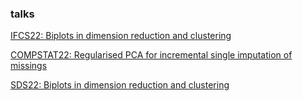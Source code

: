 

### talks
[IFCS22: Biplots in dimension reduction and clustering](JDR_biplots/biplots_in_dm_clust_IFCS22.html)

[COMPSTAT22: Regularised PCA for incremental single imputation of missings](CW_RPCA_Compstat_ECDA_2022/CW_RPCA_compstat_ecda_2022.html)

[SDS22: Biplots in dimension reduction and clustering](JDR_biplots/biplots_in_dm_clust_COMPSTAT22.html)

